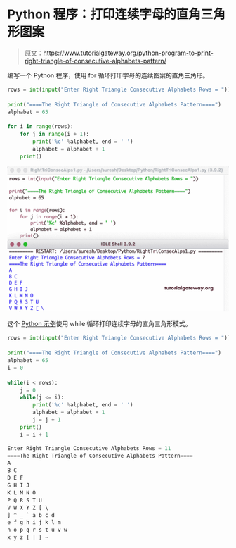 # Python 程序：打印连续字母的直角三角形图案

> 原文：<https://www.tutorialgateway.org/python-program-to-print-right-triangle-of-consecutive-alphabets-pattern/>

编写一个 Python 程序，使用 for 循环打印字母的连续图案的直角三角形。

```py
rows = int(input("Enter Right Triangle Consecutive Alphabets Rows = "))

print("====The Right Triangle of Consecutive Alphabets Pattern====")
alphabet = 65

for i in range(rows):
    for j in range(i + 1):
        print('%c' %alphabet, end = ' ')
        alphabet = alphabet + 1
    print()
```

![Python Program to Print Right Triangle of Consecutive Alphabets Pattern](img/11388e2153415188c52d5c314b42639b.png)

这个 [Python 示例](https://www.tutorialgateway.org/python-programming-examples/)使用 while 循环打印连续字母的直角三角形模式。

```py
rows = int(input("Enter Right Triangle Consecutive Alphabets Rows = "))

print("====The Right Triangle of Consecutive Alphabets Pattern====")
alphabet = 65
i = 0

while(i < rows):
    j = 0
    while(j <= i):
        print('%c' %alphabet, end = ' ')
        alphabet = alphabet + 1
        j = j + 1
    print()
    i = i + 1
```

```py
Enter Right Triangle Consecutive Alphabets Rows = 11
====The Right Triangle of Consecutive Alphabets Pattern====
A 
B C 
D E F 
G H I J 
K L M N O 
P Q R S T U 
V W X Y Z [ \ 
] ^ _ ` a b c d 
e f g h i j k l m 
n o p q r s t u v w 
x y z { | } ~ 
```